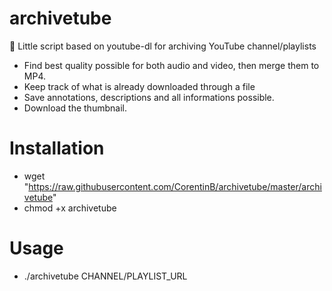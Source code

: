 # archivetube
💾 Little script based on youtube-dl for archiving YouTube channel/playlists

- Find best quality possible for both audio and video, then merge them to MP4.
- Keep track of what is already downloaded through a file
- Save annotations, descriptions and all informations possible.
- Download the thumbnail.

# Installation

- wget "https://raw.githubusercontent.com/CorentinB/archivetube/master/archivetube"
- chmod +x archivetube

# Usage

- ./archivetube CHANNEL/PLAYLIST_URL

